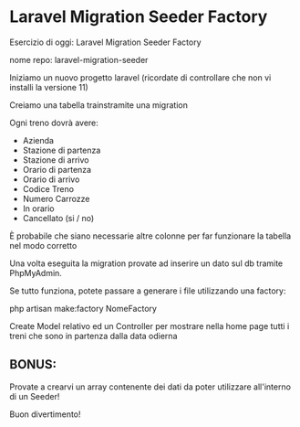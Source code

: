 # Laravel Migration Seeder Factory

Esercizio di oggi: Laravel Migration Seeder Factory

nome repo: laravel-migration-seeder

Iniziamo un nuovo progetto laravel (ricordate di controllare che non vi installi la versione 11)

Creiamo una tabella trainstramite una migration

Ogni treno dovrà avere:
- Azienda
- Stazione di partenza
- Stazione di arrivo
- Orario di partenza
- Orario di arrivo
- Codice Treno
- Numero Carrozze
- In orario
- Cancellato (si / no)

È probabile che siano necessarie altre colonne per far funzionare la tabella nel modo corretto

Una volta eseguita la migration provate ad inserire un dato sul db tramite PhpMyAdmin.

Se tutto funziona, potete passare a generare i file utilizzando una factory:

php artisan make:factory NomeFactory

Create Model relativo ed un Controller per mostrare nella home page tutti i treni che sono in partenza dalla data odierna
## BONUS:
Provate a crearvi un array contenente dei dati da poter utilizzare all'interno di un Seeder!

Buon divertimento!